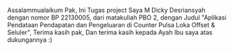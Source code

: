 Assalammualaikum Pak, Ini Tugas project Saya M Dicky Desriansyah dengan nomor BP 22130005, dari matakuliah PBO 2, dengan Judul "Aplikasi Pendataan Pendapatan dan Pengeluaran di Counter Pulsa Loka Offset & Seluler", Terima kasih pak, Dan terima kasih kepada Ayah Ibu saya atas dukungannya :)
